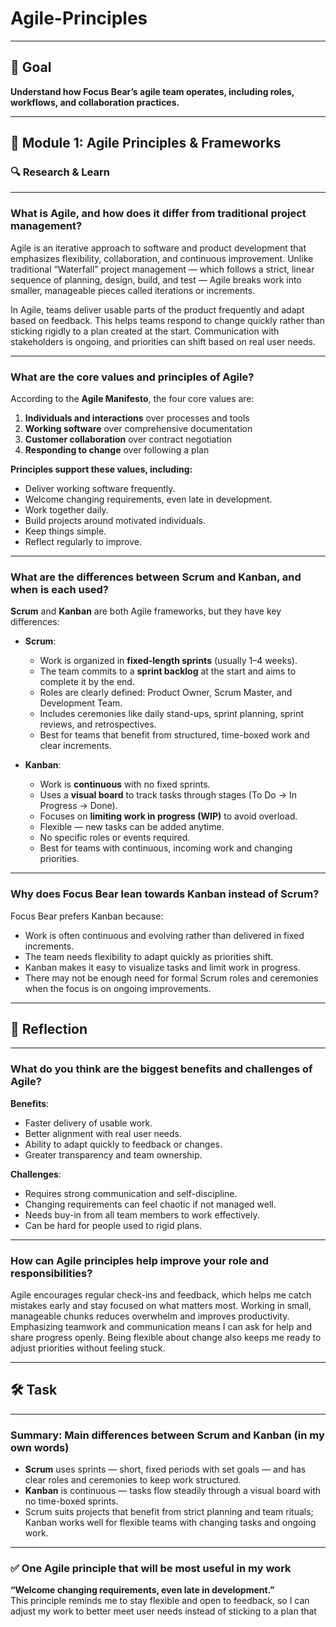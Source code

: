 # Agile-Principles

---

## 🎯 Goal

**Understand how Focus Bear’s agile team operates, including roles, workflows, and collaboration practices.**

---

## 📌 Module 1: Agile Principles & Frameworks

### 🔍 Research & Learn

---

### What is Agile, and how does it differ from traditional project management?

Agile is an iterative approach to software and product development that emphasizes flexibility, collaboration, and continuous improvement. Unlike traditional “Waterfall” project management — which follows a strict, linear sequence of planning, design, build, and test — Agile breaks work into smaller, manageable pieces called iterations or increments.

In Agile, teams deliver usable parts of the product frequently and adapt based on feedback. This helps teams respond to change quickly rather than sticking rigidly to a plan created at the start. Communication with stakeholders is ongoing, and priorities can shift based on real user needs.

---

### What are the core values and principles of Agile?  

According to the **Agile Manifesto**, the four core values are:

1. **Individuals and interactions** over processes and tools  
2. **Working software** over comprehensive documentation  
3. **Customer collaboration** over contract negotiation  
4. **Responding to change** over following a plan  

**Principles support these values, including:**
- Deliver working software frequently.
- Welcome changing requirements, even late in development.
- Work together daily.
- Build projects around motivated individuals.
- Keep things simple.
- Reflect regularly to improve.

---

### What are the differences between Scrum and Kanban, and when is each used?

**Scrum** and **Kanban** are both Agile frameworks, but they have key differences:

- **Scrum**:
  - Work is organized in **fixed-length sprints** (usually 1–4 weeks).
  - The team commits to a **sprint backlog** at the start and aims to complete it by the end.
  - Roles are clearly defined: Product Owner, Scrum Master, and Development Team.
  - Includes ceremonies like daily stand-ups, sprint planning, sprint reviews, and retrospectives.
  - Best for teams that benefit from structured, time-boxed work and clear increments.

- **Kanban**:
  - Work is **continuous** with no fixed sprints.
  - Uses a **visual board** to track tasks through stages (To Do → In Progress → Done).
  - Focuses on **limiting work in progress (WIP)** to avoid overload.
  - Flexible — new tasks can be added anytime.
  - No specific roles or events required.
  - Best for teams with continuous, incoming work and changing priorities.

---

### Why does Focus Bear lean towards Kanban instead of Scrum?

Focus Bear prefers Kanban because:
- Work is often continuous and evolving rather than delivered in fixed increments.
- The team needs flexibility to adapt quickly as priorities shift.
- Kanban makes it easy to visualize tasks and limit work in progress.
- There may not be enough need for formal Scrum roles and ceremonies when the focus is on ongoing improvements.

---

## 📝 Reflection

---

### What do you think are the biggest benefits and challenges of Agile?

**Benefits**:
- Faster delivery of usable work.
- Better alignment with real user needs.
- Ability to adapt quickly to feedback or changes.
- Greater transparency and team ownership.

**Challenges**:
- Requires strong communication and self-discipline.
- Changing requirements can feel chaotic if not managed well.
- Needs buy-in from all team members to work effectively.
- Can be hard for people used to rigid plans.

---

### How can Agile principles help improve your role and responsibilities?

Agile encourages regular check-ins and feedback, which helps me catch mistakes early and stay focused on what matters most. Working in small, manageable chunks reduces overwhelm and improves productivity. Emphasizing teamwork and communication means I can ask for help and share progress openly. Being flexible about change also keeps me ready to adjust priorities without feeling stuck.

---

## 🛠️ Task

---

### Summary: Main differences between Scrum and Kanban (in my own words)

- **Scrum** uses sprints — short, fixed periods with set goals — and has clear roles and ceremonies to keep work structured.
- **Kanban** is continuous — tasks flow steadily through a visual board with no time-boxed sprints.
- Scrum suits projects that benefit from strict planning and team rituals; Kanban works well for flexible teams with changing tasks and ongoing work.

---

### ✅ One Agile principle that will be most useful in my work

**“Welcome changing requirements, even late in development.”**  
This principle reminds me to stay flexible and open to feedback, so I can adjust my work to better meet user needs instead of sticking to a plan that


